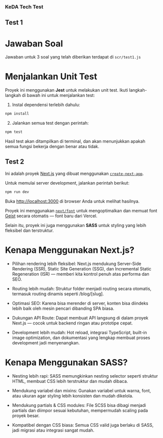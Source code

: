 
### KeDA Tech Test

## Test 1

# Jawaban Soal

Jawaban untuk 3 soal yang telah diberikan terdapat di `scr/test1.js`

# Menjalankan Unit Test

Proyek ini menggunakan **Jest** untuk melakukan unit test. Ikuti langkah-langkah di bawah ini untuk menjalankan test:

1. Instal dependensi terlebih dahulu:
```bash
npm install
```

2. Jalankan semua test dengan perintah:
```bash
npm test
```

Hasil test akan ditampilkan di terminal, dan akan menunjukkan apakah semua fungsi bekerja dengan benar atau tidak.

## Test 2

Ini adalah proyek [Next.js](https://nextjs.org) yang dibuat menggunakan [`create-next-app`](https://nextjs.org/docs/app/api-reference/cli/create-next-app).

Untuk memulai server development, jalankan perintah berikut:

```bash
npm run dev
```

Buka [http://localhost:3000](http://localhost:3000) di browser Anda untuk melihat hasilnya.

Proyek ini menggunakan [`next/font`](https://nextjs.org/docs/app/building-your-application/optimizing/fonts) untuk mengoptimalkan dan memuat font [Geist](https://vercel.com/font) secara otomatis — font baru dari Vercel.

Selain itu, proyek ini juga menggunakan **SASS** untuk styling yang lebih fleksibel dan terstruktur.

# Kenapa Menggunakan Next.js?

- Pilihan rendering lebih fleksibel: Next.js mendukung Server-Side Rendering (SSR), Static Site Generation (SSG), dan Incremental Static Regeneration (ISR) — memberi kita kontrol penuh atas performa dan SEO.

- Routing lebih mudah: Struktur folder menjadi routing secara otomatis, termasuk routing dinamis seperti /blog/[slug].

- Optimasi SEO: Karena bisa merender di server, konten bisa diindeks lebih baik oleh mesin pencari dibanding SPA biasa.

- Dukungan API Route: Dapat membuat API langsung di dalam proyek Next.js — cocok untuk backend ringan atau prototipe cepat.

- Development lebih mudah: Hot reload, integrasi TypeScript, built-in image optimization, dan dokumentasi yang lengkap membuat proses development jadi menyenangkan.

# Kenapa Menggunakan SASS?

- Nesting lebih rapi: SASS memungkinkan nesting selector seperti struktur HTML, membuat CSS lebih terstruktur dan mudah dibaca.

- Mendukung variabel dan mixins: Gunakan variabel untuk warna, font, atau ukuran agar styling lebih konsisten dan mudah dikelola.

- Mendukung partials & CSS modules: File SCSS bisa dibagi menjadi partials dan diimpor sesuai kebutuhan, mempermudah scaling pada proyek besar.

- Kompatibel dengan CSS biasa: Semua CSS valid juga berlaku di SASS, jadi migrasi atau integrasi sangat mudah.
